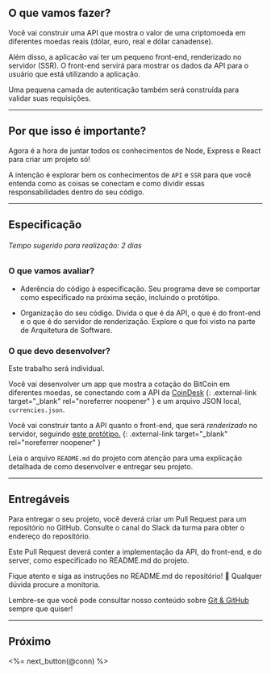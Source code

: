 ## O que vamos fazer?

Você vai construir uma API que mostra o valor de uma criptomoeda em diferentes moedas reais (dólar, euro, real e dólar canadense).

Além disso, a aplicacão vai ter um pequeno front-end, renderizado no servidor (SSR). O front-end servirá para mostrar os dados da API para o usuário que está utilizando a aplicação.

Uma pequena camada de autenticação também será construída para validar suas requisições.

---

## Por que isso é importante?

Agora é a hora de juntar todos os conhecimentos de Node, Express e React para criar um projeto só!

A intenção é explorar bem os conhecimentos de `API` e `SSR` para que você entenda como as coisas se conectam e como dividir essas responsabilidades dentro do seu código.

---

## Especificação

###### Tempo sugerido para realização: 2 dias

### O que vamos avaliar?

- Aderência do código à especificação. Seu programa deve se comportar como especificado na próxima seção, incluindo o protótipo.

- Organização do seu código. Divida o que é da API, o que é do front-end e o que é do servidor de renderização. Explore o que foi visto na parte de Arquitetura de Software.

### O que devo desenvolver?

Este trabalho será individual.

Você vai desenvolver um app que mostra a cotação do BitCoin em diferentes moedas, se conectando com a API da [CoinDesk](https://www.coindesk.com/coindesk-api) {: .external-link target="_blank" rel="noreferrer noopener" } e um arquivo JSON local, `currencies.json`.

Você vai construir tanto a API quanto o front-end, que será *renderizado* no servidor, seguindo [este protótipo.](https://www.figma.com/file/7TbyLzHSCpMRNxHEAN0QOi/Crypto-Index?node-id=0%3A1) {: .external-link target="_blank" rel="noreferrer noopener" }

Leia o arquivo `README.md` do projeto com atenção para uma explicação detalhada de como desenvolver e entregar seu projeto.

---

## Entregáveis

Para entregar o seu projeto, você deverá criar um Pull Request para um repositório no GitHub. Consulte o canal do Slack da turma para obter o endereço do repositório.

Este Pull Request deverá conter a implementação da API, do front-end, e do server, como especificado no README.md do projeto.

Fique atento e siga as instruções no README.md do repositório! 🥺 Qualquer dúvida procure a monitoria.

Lembre-se que você pode consultar nosso conteúdo sobre [Git & GitHub](/fundamentals/git) sempre que quiser!

---

## Próximo

<%= next_button(@conn) %>
